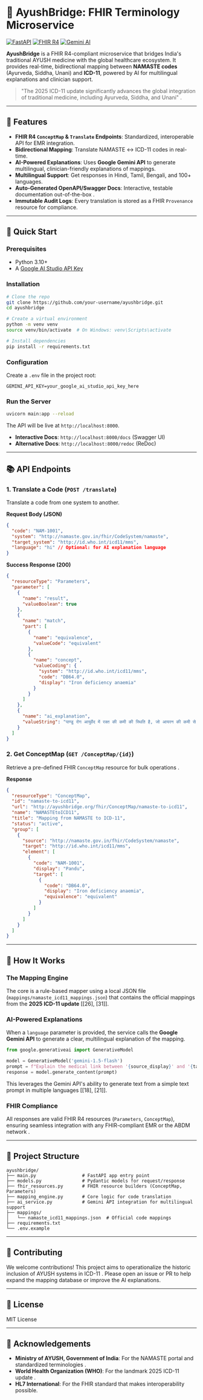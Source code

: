 # 🌉 AyushBridge: FHIR Terminology Microservice

[![FastAPI](https://img.shields.io/badge/FastAPI-009688?style=for-the-badge&logo=fastapi)](https://fastapi.tiangolo.com/)
[![FHIR R4](https://img.shields.io/badge/FHIR_R4-004B87?style=for-the-badge&logo=hl7)](https://www.hl7.org/fhir/)
[![Gemini AI](https://img.shields.io/badge/Gemini_AI-4285F4?style=for-the-badge&logo=google-ai)](https://ai.google.dev/gemini-api)

**AyushBridge** is a FHIR R4-compliant microservice that bridges India's traditional AYUSH medicine with the global healthcare ecosystem. It provides real-time, bidirectional mapping between **NAMASTE codes** (Ayurveda, Siddha, Unani) and **ICD-11**, powered by AI for multilingual explanations and clinician support.

> "The 2025 ICD-11 update significantly advances the global integration of traditional medicine, including Ayurveda, Siddha, and Unani" .

---

## 🌟 Features

- **FHIR R4 `ConceptMap` & `Translate` Endpoints**: Standardized, interoperable API for EMR integration.
- **Bidirectional Mapping**: Translate NAMASTE ↔ ICD-11 codes in real-time.
- **AI-Powered Explanations**: Uses **Google Gemini API** to generate multilingual, clinician-friendly explanations of mappings.
- **Multilingual Support**: Get responses in Hindi, Tamil, Bengali, and 100+ languages.
- **Auto-Generated OpenAPI/Swagger Docs**: Interactive, testable documentation out-of-the-box .
- **Immutable Audit Logs**: Every translation is stored as a FHIR `Provenance` resource for compliance.

---

## 🚀 Quick Start

### Prerequisites

- Python 3.10+
- A [Google AI Studio API Key](https://aistudio.google.com/app/apikey)

### Installation

```bash
# Clone the repo
git clone https://github.com/your-username/ayushbridge.git
cd ayushbridge

# Create a virtual environment
python -m venv venv
source venv/bin/activate  # On Windows: venv\Scripts\activate

# Install dependencies
pip install -r requirements.txt
```

### Configuration

Create a `.env` file in the project root:

```env
GEMINI_API_KEY=your_google_ai_studio_api_key_here
```

### Run the Server

```bash
uvicorn main:app --reload
```

The API will be live at `http://localhost:8000`.

- **Interactive Docs**: `http://localhost:8000/docs` (Swagger UI) 
- **Alternative Docs**: `http://localhost:8000/redoc` (ReDoc)

---

## 📚 API Endpoints

### 1. Translate a Code (`POST /translate`)

Translate a code from one system to another.

**Request Body (JSON)**
```json
{
  "code": "NAM-1001",
  "system": "http://namaste.gov.in/fhir/CodeSystem/namaste",
  "target_system": "http://id.who.int/icd11/mms",
  "language": "hi" // Optional: for AI explanation language
}
```

**Success Response (200)**
```json
{
  "resourceType": "Parameters",
  "parameter": [
    {
      "name": "result",
      "valueBoolean": true
    },
    {
      "name": "match",
      "part": [
        {
          "name": "equivalence",
          "valueCode": "equivalent"
        },
        {
          "name": "concept",
          "valueCoding": {
            "system": "http://id.who.int/icd11/mms",
            "code": "DB64.0",
            "display": "Iron deficiency anaemia"
          }
        }
      ]
    },
    {
      "name": "ai_explanation",
      "valueString": "पाण्डु रोग आयुर्वेद में रक्त की कमी की स्थिति है, जो आयरन की कमी से होती है।"
    }
  ]
}
```

### 2. Get ConceptMap (`GET /ConceptMap/{id}`)

Retrieve a pre-defined FHIR `ConceptMap` resource for bulk operations .

**Response**
```json
{
  "resourceType": "ConceptMap",
  "id": "namaste-to-icd11",
  "url": "http://ayushbridge.org/fhir/ConceptMap/namaste-to-icd11",
  "name": "NAMASTEtoICD11",
  "title": "Mapping from NAMASTE to ICD-11",
  "status": "active",
  "group": [
    {
      "source": "http://namaste.gov.in/fhir/CodeSystem/namaste",
      "target": "http://id.who.int/icd11/mms",
      "element": [
        {
          "code": "NAM-1001",
          "display": "Pandu",
          "target": [
            {
              "code": "DB64.0",
              "display": "Iron deficiency anaemia",
              "equivalence": "equivalent"
            }
          ]
        }
      ]
    }
  ]
}
```

---

## 🧠 How It Works

### The Mapping Engine
The core is a rule-based mapper using a local JSON file (`mappings/namaste_icd11_mappings.json`) that contains the official mappings from the **2025 ICD-11 update** [[26], [31]].

### AI-Powered Explanations
When a `language` parameter is provided, the service calls the **Google Gemini API** to generate a clear, multilingual explanation of the mapping.

```python
from google.generativeai import GenerativeModel

model = GenerativeModel('gemini-1.5-flash')
prompt = f"Explain the medical link between '{source_display}' and '{target_display}' in {language}."
response = model.generate_content(prompt)
```

This leverages the Gemini API's ability to generate text from a simple text prompt in multiple languages [[18], [21]].

### FHIR Compliance
All responses are valid FHIR R4 resources (`Parameters`, `ConceptMap`), ensuring seamless integration with any FHIR-compliant EMR or the ABDM network .

---

## 📂 Project Structure

```
ayushbridge/
├── main.py                 # FastAPI app entry point
├── models.py               # Pydantic models for request/response
├── fhir_resources.py       # FHIR resource builders (ConceptMap, Parameters)
├── mapping_engine.py       # Core logic for code translation
├── ai_service.py           # Gemini API integration for multilingual support
├── mappings/
│   └── namaste_icd11_mappings.json  # Official code mappings
├── requirements.txt
└── .env.example
```

---

## 🤝 Contributing

We welcome contributions! This project aims to operationalize the historic inclusion of AYUSH systems in ICD-11 . Please open an issue or PR to help expand the mapping database or improve the AI explanations.

---

## 📜 License

MIT License

---

## 🙏 Acknowledgements

- **Ministry of AYUSH, Government of India**: For the NAMASTE portal and standardized terminologies .
- **World Health Organization (WHO)**: For the landmark 2025 ICD-11 update .
- **HL7 International**: For the FHIR standard that makes interoperability possible.